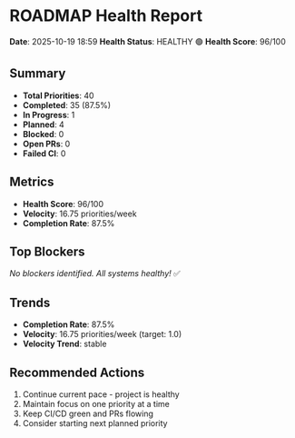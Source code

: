 # ROADMAP Health Report

**Date**: 2025-10-19 18:59
**Health Status**: HEALTHY 🟢
**Health Score**: 96/100

## Summary

- **Total Priorities**: 40
- **Completed**: 35 (87.5%)
- **In Progress**: 1
- **Planned**: 4
- **Blocked**: 0
- **Open PRs**: 0
- **Failed CI**: 0

## Metrics

- **Health Score**: 96/100
- **Velocity**: 16.75 priorities/week
- **Completion Rate**: 87.5%

## Top Blockers

_No blockers identified. All systems healthy!_ ✅

## Trends

- **Completion Rate**: 87.5%
- **Velocity**: 16.75 priorities/week (target: 1.0)
- **Velocity Trend**: stable

## Recommended Actions

1. Continue current pace - project is healthy
2. Maintain focus on one priority at a time
3. Keep CI/CD green and PRs flowing
4. Consider starting next planned priority
